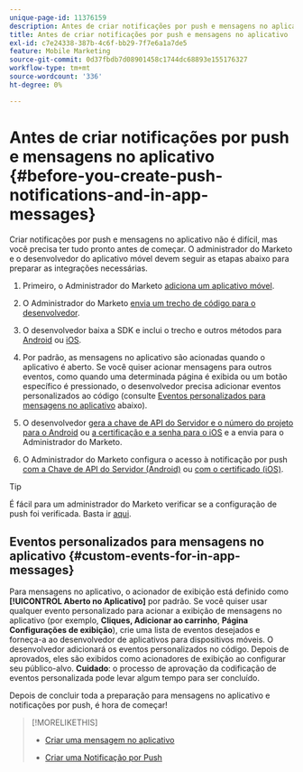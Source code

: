 ```yaml
---
unique-page-id: 11376159
description: Antes de criar notificações por push e mensagens no aplicativo - Documentação do Marketo - Documentação do produto
title: Antes de criar notificações por push e mensagens no aplicativo
exl-id: c7e24338-387b-4c6f-bb29-7f7e6a1a7de5
feature: Mobile Marketing
source-git-commit: 0d37fbdb7d08901458c1744dc68893e155176327
workflow-type: tm+mt
source-wordcount: '336'
ht-degree: 0%

---
```


# Antes de criar notificações por push e mensagens no aplicativo {#before-you-create-push-notifications-and-in-app-messages}

Criar notificações por push e mensagens no aplicativo não é difícil, mas você precisa ter tudo pronto antes de começar. O administrador do Marketo e o desenvolvedor do aplicativo móvel devem seguir as etapas abaixo para preparar as integrações necessárias.

1. Primeiro, o Administrador do Marketo [adiciona um aplicativo móvel](/help/marketo/product-docs/mobile-marketing/admin/add-a-mobile-app.md).

1. O Administrador do Marketo [envia um trecho de código para o desenvolvedor](/help/marketo/product-docs/mobile-marketing/admin/send-sdk-code-to-a-developer.md).

1. O desenvolvedor baixa a SDK e inclui o trecho e outros métodos para [Android](https://experienceleague.adobe.com/pt-br/docs/marketo-developer/marketo/mobile/installation#how-to-install-marketo-sdk-on-android) ou [iOS](https://experienceleague.adobe.com/pt-br/docs/marketo-developer/marketo/mobile/installation#how-to-install-marketo-sdk-on-ios).

1. Por padrão, as mensagens no aplicativo são acionadas quando o aplicativo é aberto. Se você quiser acionar mensagens para outros eventos, como quando uma determinada página é exibida ou um botão específico é pressionado, o desenvolvedor precisa adicionar eventos personalizados ao código (consulte [Eventos personalizados para mensagens no aplicativo](#CustomEvents) abaixo).

1. O desenvolvedor [gera a chave de API do Servidor e o número do projeto para o Android](https://experienceleague.adobe.com/pt-br/docs/marketo-developer/marketo/mobile/installation#how-to-install-marketo-sdk-on-android) ou [a certificação e a senha para o iOS](https://experienceleague.adobe.com/pt-br/docs/marketo-developer/marketo/mobile/installation#install-marketo-sdk-on-ios) e a envia para o Administrador do Marketo.

1. O Administrador do Marketo configura o acesso à notificação por push [com a Chave de API do Servidor (Android)](/help/marketo/product-docs/mobile-marketing/admin/configure-mobile-app-android-push-access.md) ou [com o certificado (iOS)](/help/marketo/product-docs/mobile-marketing/admin/configure-mobile-app-ios-push-access.md).

>[!TIP]
>
>É fácil para um administrador do Marketo verificar se a configuração de push foi verificada. Basta ir [aqui](/help/marketo/product-docs/mobile-marketing/admin/verify-push-configuration.md).

## Eventos personalizados para mensagens no aplicativo {#custom-events-for-in-app-messages}

Para mensagens no aplicativo, o acionador de exibição está definido como **[!UICONTROL Aberto no Aplicativo]** por padrão. Se você quiser usar qualquer evento personalizado para acionar a exibição de mensagens no aplicativo (por exemplo, **Cliques, Adicionar ao carrinho**, **Página Configurações de exibição**), crie uma lista de eventos desejados e forneça-a ao desenvolvedor de aplicativos para dispositivos móveis. O desenvolvedor adicionará os eventos personalizados no código. Depois de aprovados, eles são exibidos como acionadores de exibição ao configurar seu público-alvo. **Cuidado**: o processo de aprovação da codificação de eventos personalizada pode levar algum tempo para ser concluído.

Depois de concluir toda a preparação para mensagens no aplicativo e notificações por push, é hora de começar!

>[!MORELIKETHIS]
>
>* [Criar uma mensagem no aplicativo](/help/marketo/product-docs/mobile-marketing/in-app-messages/creating-in-app-messages/create-an-in-app-message.md)
>
>* [Criar uma Notificação por Push](/help/marketo/product-docs/mobile-marketing/push-notifications/create-a-push-notification.md)
